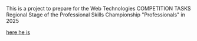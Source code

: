 This is a project to prepare for the Web Technologies COMPETITION TASKS
Regional Stage of the Professional Skills Championship "Professionals" in 2025

[here he is](gaid.pdf)
